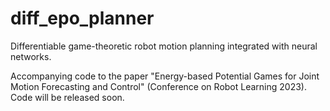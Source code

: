 # diff_epo_planner

Differentiable game-theoretic robot motion planning integrated with neural networks. 

Accompanying code to the paper "Energy-based Potential Games for Joint Motion Forecasting and Control" (Conference on Robot Learning 2023). Code will be released soon.
